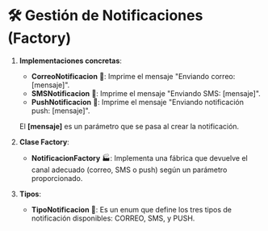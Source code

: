 # 🛠️ **Gestión de Notificaciones (Factory)**

1. **Implementaciones concretas**:
   - **CorreoNotificacion** 📧: Imprime el mensaje "Enviando correo: [mensaje]".
   - **SMSNotificacion** 📱: Imprime el mensaje "Enviando SMS: [mensaje]".
   - **PushNotificacion** 🔔: Imprime el mensaje "Enviando notificación push: [mensaje]".
   
   El **[mensaje]** es un parámetro que se pasa al crear la notificación.

2. **Clase Factory**:
   - **NotificacionFactory** 🏭: Implementa una fábrica que devuelve el canal adecuado (correo, SMS o push) según un parámetro proporcionado.

3. **Tipos**:

    - **TipoNotificacion** 🔢: Es un enum que define los tres tipos de notificación disponibles: CORREO, SMS, y PUSH.